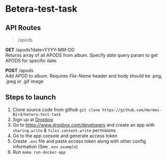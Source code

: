 # Betera-test-task

## API Routes
> /apods  

**GET** /apods?date=YYYY-MM-DD  
    Returns array of all APODS from album. Specify _date_ query param to get APODS for specific date.

**POST** /apods  
    Add APOD to album. Requires *File-Name* header and body should be .png, .jpeg or .gif image


## Steps to launch
1. Clone source code from github `git clone https://github.com/Hermes-Bird/betera-test-task`
2. Sign up at [Dropbox](https://www.dropbox.com/)
3. Go to <https://www.dropbox.com/developers> and create an app 
   with `sharing.write` & `files.content.write` permisions
4. Go to the app console and generate access token
5. Create `.env` file and paste access token along with other 
   config information (See `.env.example`)
6. Run `make run-docker-app`
